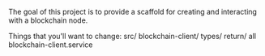 The goal of this project is to provide a scaffold for creating and interacting with a blockchain node.

Things that you'll want to change:
src/
  blockchain-client/
    types/
      return/
        all
    blockchain-client.service
    
